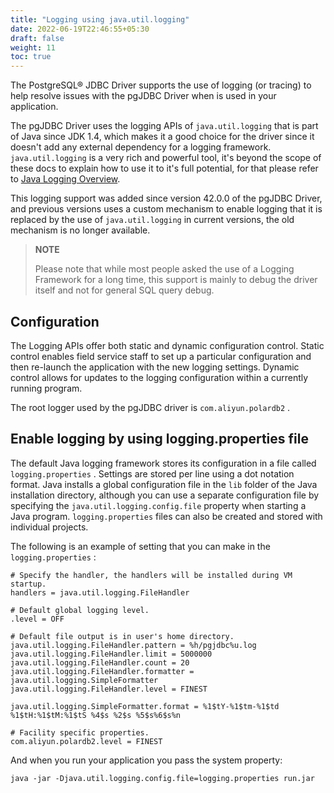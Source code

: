 ```yaml
---
title: "Logging using java.util.logging"
date: 2022-06-19T22:46:55+05:30
draft: false
weight: 11
toc: true
---
```


The PostgreSQL® JDBC Driver supports the use of logging (or tracing) to help resolve issues with the
pgJDBC Driver when is used in your application.

The pgJDBC Driver uses the logging APIs of `java.util.logging` that is part of Java since JDK 1.4, which makes it a good
choice for the driver since it doesn't add any external dependency for a logging framework. `java.util.logging` is a very
rich and powerful tool, it's beyond the scope of these docs to explain how to use it to it's full potential, for that
please refer to [Java Logging Overview](https://docs.oracle.com/javase/8/docs/technotes/guides/logging/overview.html).

This logging support was added since version 42.0.0 of the pgJDBC Driver, and previous versions uses a custom mechanism
to enable logging that it is replaced by the use of `java.util.logging` in current versions, the old mechanism is no longer available.

> **NOTE**
>
> Please note that while most people asked the use of a Logging Framework for a long time, this support is mainly to
> debug the driver itself and not for general SQL query debug.

## Configuration

The Logging APIs offer both static and dynamic configuration control. Static control enables field service staff to set
up a particular configuration and then re-launch the application with the new logging settings. Dynamic control allows
for updates to the logging configuration within a currently running program.

The root logger used by the pgJDBC driver is `com.aliyun.polardb2` .

## Enable logging by using logging.properties file

The default Java logging framework stores its configuration in a file called `logging.properties` . Settings are stored
per line using a dot notation format. Java installs a global configuration file in the `lib` folder of the Java installation
directory, although you can use a separate configuration file by specifying the `java.util.logging.config.file` property
when starting a Java program. `logging.properties` files can also be created and stored with individual projects.

The following is an example of setting that you can make in the `logging.properties` :

```properties
# Specify the handler, the handlers will be installed during VM startup.
handlers = java.util.logging.FileHandler

# Default global logging level.
.level = OFF

# Default file output is in user's home directory.
java.util.logging.FileHandler.pattern = %h/pgjdbc%u.log
java.util.logging.FileHandler.limit = 5000000
java.util.logging.FileHandler.count = 20
java.util.logging.FileHandler.formatter = java.util.logging.SimpleFormatter
java.util.logging.FileHandler.level = FINEST

java.util.logging.SimpleFormatter.format = %1$tY-%1$tm-%1$td %1$tH:%1$tM:%1$tS %4$s %2$s %5$s%6$s%n

# Facility specific properties.
com.aliyun.polardb2.level = FINEST
```

And when you run your application you pass the system property:

`java -jar -Djava.util.logging.config.file=logging.properties run.jar`
